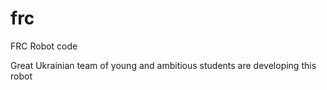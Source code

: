 # frc
FRC Robot code

Great Ukrainian team of young and ambitious students are developing this robot

